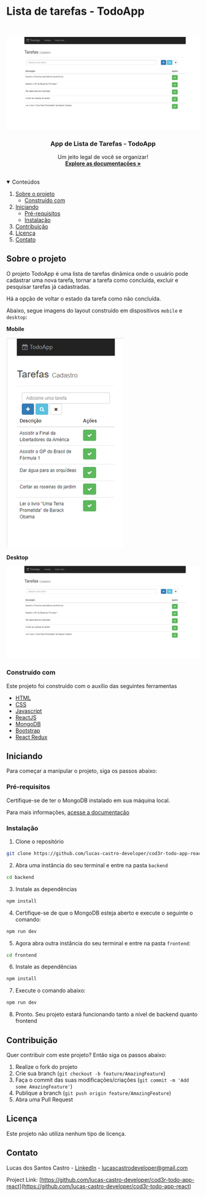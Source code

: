 # Lista de tarefas - TodoApp

<br />
<p align="center">
  <a href="https://github.com/lucas-castro-developer/cod3r-todo-app-react">
    <img src="images/todo-app-1.png">
  </a>

  <h3 align="center">App de Lista de Tarefas - TodoApp</h3>

  <p align="center">
    Um jeito legal de você se organizar!
    <br />
    <a href="https://github.com/lucas-castro-developer/cod3r-todo-app-react"><strong>Explore as documentações »</strong></a>
    <br />
    <br />
  </p>
</p>

<details open="open">
  <summary>Conteúdos</summary>
  <ol>
    <li>
      <a href="#sobre-o-projeto">Sobre o projeto</a>
      <ul>
        <li><a href="#construído-com">Construído com</a></li>
      </ul>
    </li>
    <li>
      <a href="#iniciando">Iniciando</a>
      <ul>
        <li><a href="#pré-requisitos">Pré-requisitos</a></li>
        <li><a href="#instalação">Instalação</a></li>
      </ul>
    </li>
    <li><a href="#Contribuição">Contribuição</a></li>
    <li><a href="#Licença">Licença</a></li>
    <li><a href="#Contato">Contato</a></li>
  </ol>
</details>

## Sobre o projeto

O projeto TodoApp é uma lista de tarefas dinâmica onde o usuário pode cadastrar uma nova tarefa, tornar a tarefa como concluída, excluir e pesquisar tarefas já cadastradas.

Há a opção de voltar o estado da tarefa como não concluída.

Abaixo, segue imagens do layout construído em dispositivos  `mobile` e `desktop`:

**Mobile**

<img src="images/todo-app-2.png">

**Desktop**

<img src="images/todo-app-1.png">

### Construído com

Este projeto foi construído com o auxílio das seguintes ferramentas
* [HTML](https://developer.mozilla.org/pt-BR/docs/Web/HTML)
* [CSS](https://developer.mozilla.org/pt-BR/docs/Web/CSS)
* [Javascript](https://developer.mozilla.org/pt-BR/docs/Web/JavaScript)
* [ReactJS](https://pt-br.reactjs.org/)
* [MongoDB](https://www.mongodb.com/2)
* [Bootstrap](https://getbootstrap.com/)
* [React Redux](https://react-redux.js.org/)

<!-- GETTING STARTED -->
## Iniciando

Para começar a manipular o projeto, siga os passos abaixo:

### Pré-requisitos

Certifique-se de ter o MongoDB instalado em sua máquina local.

Para mais informações, [acesse a documentação](https://www.mongodb.com/2)

### Instalação

1. Clone o repositório
 ```sh
 git clone https://github.com/lucas-castro-developer/cod3r-todo-app-react.git
 ```

2. Abra uma instância do seu terminal e entre na pasta `backend`
 ```sh
 cd backend
 ```

3. Instale as dependências
 ```sh
 npm install
 ```

4. Certifique-se de que o MongoDB esteja aberto e execute o seguinte o comando:
 ```sh
 npm run dev
 ```

5. Agora abra outra instância do seu terminal e entre na pasta `frontend`:
 ```sh
 cd frontend
 ```

6. Instale as dependências
 ```sh
 npm install
 ```

7. Execute o comando abaixo:
```sh
npm run dev
```

8. Pronto. Seu projeto estará funcionando tanto a nível de backend quanto frontend

## Contribuição

Quer contribuir com este projeto? Então siga os passos abaixo:

1. Realize o fork do projeto
2. Crie sua branch (`git checkout -b feature/AmazingFeature`)
3. Faça o commit das suas modificações/criações (`git commit -m 'Add some AmazingFeature'`)
4. Publique a branch (`git push origin feature/AmazingFeature`)
5. Abra uma Pull Request

## Licença

Este projeto não utiliza nenhum tipo de licença.

## Contato

Lucas dos Santos Castro - [LinkedIn](https://www.linkedin.com/in/lucas-castro-5762a6125/) - lucascastrodeveloper@gmail.com

Project Link: [https://github.com/lucas-castro-developer/cod3r-todo-app-react](https://github.com/lucas-castro-developer/cod3r-todo-app-react)
